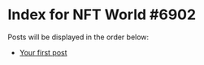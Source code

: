 # Index for NFT World #6902
Posts will be displayed in the order below:

- [Your first post](./001-first.md)

